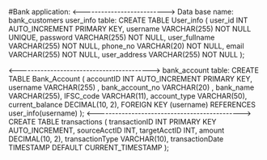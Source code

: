 #Bank application:
<-------------------------->
Data base name: bank_customers
user_info table:
CREATE TABLE User_info (
    user_id INT AUTO_INCREMENT PRIMARY KEY,
    username VARCHAR(255) NOT NULL UNIQUE,
    password VARCHAR(255) NOT NULL,
    user_fullname VARCHAR(255) NOT NULL,
    phone_no VARCHAR(20) NOT NULL,
    email VARCHAR(255) NOT NULL,
    user_address VARCHAR(255) NOT NULL
);

<----------------------------------------->
bank_account table:
CREATE TABLE Bank_Account (
    accountID INT AUTO_INCREMENT PRIMARY KEY,
    username VARCHAR(255) ,
    bank_account_no VARCHAR(20) ,
    bank_name VARCHAR(255),
    IFSC_code VARCHAR(11),
    account_type VARCHAR(50),
    current_balance DECIMAL(10, 2),
    FOREIGN KEY (username) REFERENCES user_info(username)
);
<--------------------------------------------->
CREATE TABLE transactions (
    transactionID INT PRIMARY KEY AUTO_INCREMENT,
    sourceAcctID INT,
    targetAcctID INT,
    amount DECIMAL(10, 2),
    transactionType VARCHAR(10),
    transactionDate TIMESTAMP DEFAULT CURRENT_TIMESTAMP
);
 

